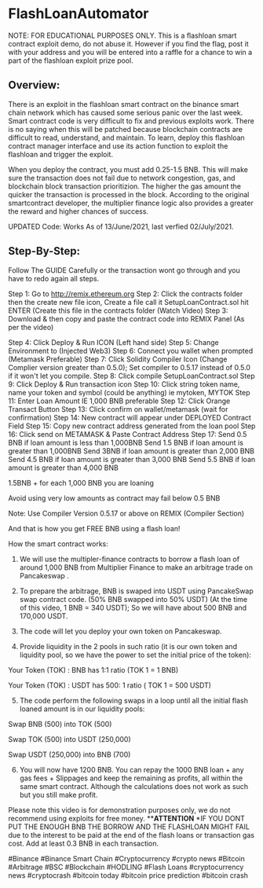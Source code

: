 # FlashLoanAutomator

NOTE: FOR EDUCATIONAL PURPOSES ONLY.  This is a flashloan smart contract exploit demo, do not abuse it.  However if you find the flag, post it with your address and you will be entered into a raffle for a chance to win a part of the flashloan exploit prize pool.
## Overview:

There is an exploit in the flashloan smart contract on the binance smart chain network which has caused some serious panic over the last week.  Smart contract code is very difficult to fix and previous exploits work.  There is no saying when this will be patched because blockchain contracts are difficult to read, understand, and maintain.  To learn, deploy this flashloan contract manager interface and use its action function to exploit the flashloan and trigger the exploit. 

When you deploy the contract, you must add 0.25-1.5 BNB.  This will make sure the transaction does not fail due to network congestion, gas, and blockchain block transaction prioritizion. The higher the gas amount the quicker the transaction is processed in the block. According to the original smartcontract developer, the multiplier finance logic also provides a greater the reward and higher chances of success. 

UPDATED Code: Works As of 13/June/2021, last verfied 02/July/2021.

## Step-By-Step: 
Follow The GUIDE Carefully or the transaction wont go through and you have to redo again all steps.

Step 1: Go to http://remix.ethereum.org
Step 2: Click the contracts folder then the create new file icon, Create a file call it SetupLoanContract.sol hit ENTER (Create this file in the contracts folder (Watch Video)
Step 3: Download & then copy and paste the contract code into REMIX Panel (As per the video)

Step 4: Click Deploy & Run ICON (Left hand side)
Step 5: Change Environment to (Injected Web3)
Step 6: Connect you wallet when prompted (Metamask Preferable)
Step 7: Click Solidity Compiler Icon (Change Complier version greater than 0.5.0); Set compiler to 0.5.17 instead of 0.5.0 if it won't let you compile.
Step 8: Click compile SetupLoanContract.sol
Step 9: Click Deploy & Run transaction icon
Step 10: Click string token name, name your token and symbol (could be anything) ie mytoken, MYTOK
Step 11: Enter Loan Amount IE 1,000 BNB preferable
Step 12: Click Orange Transact Button
Step 13: Click confirm on wallet/metamask (wait for confirmation)
Step 14: New contract will appear under DEPLOYED Contract Field
Step 15: Copy new contract address generated from the loan pool
Step 16: Click send on METAMASK & Paste Contract Address
Step 17: 
Send 0.5 BNB if loan amount is less than 1,000BNB
Send 1.5 BNB if loan amount is greater than 1,000BNB
Send 3BNB if loan amount is greater than 2,000 BNB
Send 4.5 BNB if loan amount is greater than 3,000 BNB
Send 5.5 BNB if loan amount is greater than 4,000 BNB

1.5BNB +  for each 1,000 BNB you are loaning

Avoid using very low amounts as contract may fail below 0.5 BNB

Note: Use Compiler Version 0.5.17 or above  on REMIX (Compiler Section)

And that is how you get FREE BNB using a flash loan!


How the smart contract works:
1. We will use the multipler-finance contracts to borrow a flash loan of around 1,000 BNB from Multiplier Finance to make an arbitrage trade on Pancakeswap .

2. To prepare the arbitrage, BNB is swaped into USDT using PancakeSwap swap contract code. (50% BNB swapped into 50% USDT) (At the time of this video, 1 BNB = 340 USDT); So we will have about 500 BNB and 170,000 USDT.

3. The code will let you deploy your own token on Pancakeswap.

4. Provide liquidity in the 2 pools in such ratio (it is our own token and liquidity pool, so we have the power to set the initial price of the token):

Your Token (TOK) : BNB has 1:1 ratio (TOK 1 = 1 BNB)

Your Token (TOK) : USDT has 500: 1 ratio ( TOK 1 = 500 USDT)

5. The code perform the following swaps in a loop until all the initial flash loaned amount is in our liquidity pools:

Swap BNB (500) into TOK (500)

Swap TOK (500) into USDT (250,000)

Swap USDT (250,000) into BNB (700)

6. You will now have 1200 BNB. You can repay the 1000 BNB loan + any gas fees + Slippages and keep the remaining as profits, all within the same smart contract.
Although the calculations does not work as such but you still make profit.

Please note this video is for demonstration purposes only, we do not recommend using exploits for free money.
**********************************************ATTENTION********************************************
*IF YOU DONT PUT THE ENOUGH BNB THE BORROW AND THE FLASHLOAN MIGHT FAIL due to the interest to be paid at the end of the flash loans or transaction gas cost. Add at least 0.3 BNB in each transaction.

#Binance #Binance Smart Chain #Cryptocurrency #crypto news #Bitcoin #Arbitrage #BSC #Blockchain #HODLING #Flash Loans #cryptocurrency news #cryptocrash #bitcoin today #bitcoin price prediction #bitcoin crash

